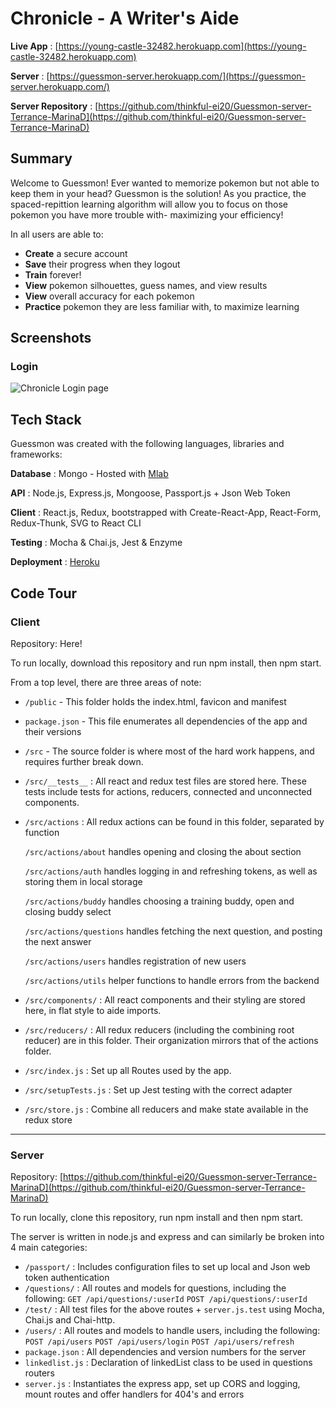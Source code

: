 Chronicle - A Writer's Aide
======
**Live App** : [https://young-castle-32482.herokuapp.com](https://young-castle-32482.herokuapp.com)

**Server** : [https://guessmon-server.herokuapp.com/](https://guessmon-server.herokuapp.com/)

**Server Repository** : [https://github.com/thinkful-ei20/Guessmon-server-Terrance-MarinaD](https://github.com/thinkful-ei20/Guessmon-server-Terrance-MarinaD)


Summary
------
Welcome to Guessmon! Ever wanted to memorize pokemon but not able to keep them in your head? Guessmon is the solution! As you practice, the spaced-repittion learning algorithm will allow you to focus on those pokemon you have more trouble with- maximizing your efficiency!

In all users are able to:
* **Create** a secure account
* **Save** their progress when they logout
* **Train** forever!
* **View** pokemon silhouettes, guess names, and view results
* **View** overall accuracy for each pokemon
* **Practice** pokemon they are less familiar with, to maximize learning

Screenshots
------

### Login
![Chronicle Login page](https://i.imgur.com/HbEwyu5.jpg "Login")

Tech Stack
------
Guessmon was created with the following languages, libraries and frameworks:

**Database** : Mongo - Hosted with [Mlab](https://mlab.com/)

**API** : Node.js, Express.js, Mongoose, Passport.js + Json Web Token

**Client** : React.js, Redux, bootstrapped with Create-React-App, React-Form, Redux-Thunk, SVG to React CLI

**Testing** : Mocha & Chai.js, Jest & Enzyme

**Deployment** : [Heroku](https://www.herokud.com/)

Code Tour
------
### Client  
Repository: Here!

To run locally, download this repository and run npm install, then npm start. 

From a top level, there are three areas of note:
* `/public` - This folder holds the index.html, favicon and manifest
* `package.json` - This file enumerates all dependencies of the app and their versions
* `/src` - The source folder is where most of the hard work happens, and requires further break down.


* `/src/__tests__` : All react and redux test files are stored here. These tests include tests for actions, reducers, connected and unconnected components.
* `/src/actions` : All redux actions can be found in this folder, separated by function

     `/src/actions/about` handles opening and closing the about section
     
     `/src/actions/auth` handles logging in and refreshing tokens, as well as storing them in local storage
     
     `/src/actions/buddy` handles choosing a training buddy, open and closing buddy select
     
     `/src/actions/questions` handles fetching the next question, and posting the next answer
     
     `/src/actions/users` handles registration of new users

     `/src/actions/utils` helper functions to handle errors from the backend

* `/src/components/` : All react components and their styling are stored here, in flat style to aide imports.
* `/src/reducers/` : All redux reducers (including the combining root reducer) are in this folder. Their organization mirrors that of the actions folder.
* `/src/index.js` : Set up all Routes used by the app.
* `/src/setupTests.js` : Set up Jest testing with the correct adapter
* `/src/store.js` : Combine all reducers and make state available in the redux store

---

### Server
Repository: [https://github.com/thinkful-ei20/Guessmon-server-Terrance-MarinaD](https://github.com/thinkful-ei20/Guessmon-server-Terrance-MarinaD)

To run locally, clone this repository, run npm install and then npm start.

The server is written in node.js and express and can similarly be broken into 4 main categories:
* `/passport/` : Includes configuration files to set up local and Json web token authentication
* `/questions/` : All routes and models for questions, including the following:
`GET /api/questions/:userId`
`POST /api/questions/:userId`
* `/test/` : All test files for the above routes + `server.js.test` using Mocha, Chai.js and Chai-http.
* `/users/` : All routes and models to handle users, including the following: 
`POST /api/users`
`POST /api/users/login`
`POST /api/users/refresh`
* `package.json` : All dependencies and version numbers for the server
* `linkedlist.js` : Declaration of linkedList class to be used in questions routers
* `server.js` : Instantiates the express app, set up CORS and logging, mount routes and offer handlers for 404's and errors
